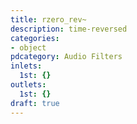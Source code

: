 ```yaml
---
title: rzero_rev~
description: time-reversed
categories:
- object
pdcategory: Audio Filters
inlets:
  1st: {}
outlets:
  1st: {}
draft: true
---
```


